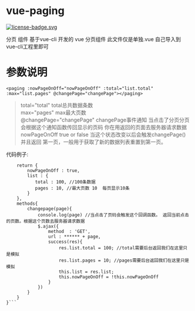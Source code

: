 # vue-paging

[![license-badge.svg](https://img.shields.io/badge/license-NPL%20(The%20996%20Prohibited%20License)-blue.svg)](./LICENSE)


分页 组件
基于vue-cli 开发的 vue 分页组件
此文件仅是单独.vue 自己导入到vue-cli工程里即可


# 参数说明
`<paging :nowPageOnOff="nowPageOnOff" :total="list.total" :max="list.pages" @changePage="changePage"></paging>`
>total="total" 
 total总共数据条数  
>max="pages" 
 max最大页数  
>@changePage="changePage" 
  changePage事件通知 当点击了分页分页会根据这个通知函数传回显示的页码  你在用返回的页面去服务器请求数据
>nowPageOnOff true or false 
  当这个状态改变以后会触发changePage() 并且返回 第一页，一般用于获取了新的数据列表重置到第一页。


代码例子:
```data(){
    return {
        nowPageOnOff : true,
        list : {
           total : 100, //100条数据 
           pages : 10, //最大页数 10  每页显示10条
        }
    },
    methods{
        changepage(page){
            console.log(page) //当点击了页码会触发这个回调函数。 返回当前点击的页数。根据这个页数去服务器请求数据
            $.ajax({
                method  : 'GET',
                url : ****** + page,
                success(res){
                    res.list.total = 100; //total需要后台返回我们在这里只是模拟
                    res.list.pages = 10; //pages需要后台返回我们在这里只是模拟
                    this.list = res.list;
                    this.nowPageOnOff = !this.nowPageOnOff
                }
            })
        }
    }
}```


